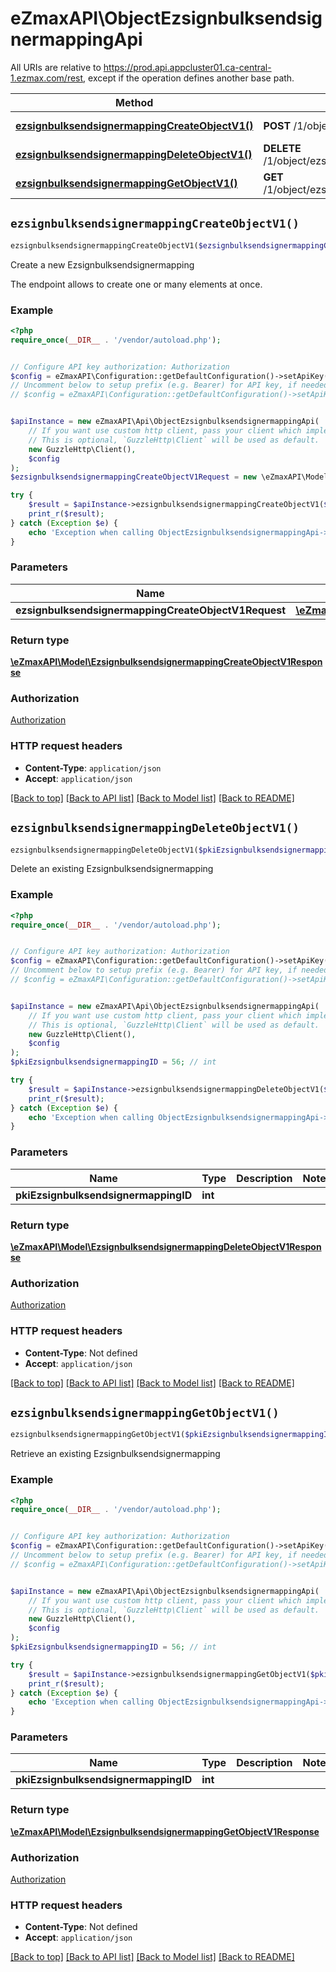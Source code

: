 # eZmaxAPI\ObjectEzsignbulksendsignermappingApi

All URIs are relative to https://prod.api.appcluster01.ca-central-1.ezmax.com/rest, except if the operation defines another base path.

| Method | HTTP request | Description |
| ------------- | ------------- | ------------- |
| [**ezsignbulksendsignermappingCreateObjectV1()**](ObjectEzsignbulksendsignermappingApi.md#ezsignbulksendsignermappingCreateObjectV1) | **POST** /1/object/ezsignbulksendsignermapping | Create a new Ezsignbulksendsignermapping |
| [**ezsignbulksendsignermappingDeleteObjectV1()**](ObjectEzsignbulksendsignermappingApi.md#ezsignbulksendsignermappingDeleteObjectV1) | **DELETE** /1/object/ezsignbulksendsignermapping/{pkiEzsignbulksendsignermappingID} | Delete an existing Ezsignbulksendsignermapping |
| [**ezsignbulksendsignermappingGetObjectV1()**](ObjectEzsignbulksendsignermappingApi.md#ezsignbulksendsignermappingGetObjectV1) | **GET** /1/object/ezsignbulksendsignermapping/{pkiEzsignbulksendsignermappingID} | Retrieve an existing Ezsignbulksendsignermapping |


## `ezsignbulksendsignermappingCreateObjectV1()`

```php
ezsignbulksendsignermappingCreateObjectV1($ezsignbulksendsignermappingCreateObjectV1Request): \eZmaxAPI\Model\EzsignbulksendsignermappingCreateObjectV1Response
```

Create a new Ezsignbulksendsignermapping

The endpoint allows to create one or many elements at once.

### Example

```php
<?php
require_once(__DIR__ . '/vendor/autoload.php');


// Configure API key authorization: Authorization
$config = eZmaxAPI\Configuration::getDefaultConfiguration()->setApiKey('Authorization', 'YOUR_API_KEY');
// Uncomment below to setup prefix (e.g. Bearer) for API key, if needed
// $config = eZmaxAPI\Configuration::getDefaultConfiguration()->setApiKeyPrefix('Authorization', 'Bearer');


$apiInstance = new eZmaxAPI\Api\ObjectEzsignbulksendsignermappingApi(
    // If you want use custom http client, pass your client which implements `GuzzleHttp\ClientInterface`.
    // This is optional, `GuzzleHttp\Client` will be used as default.
    new GuzzleHttp\Client(),
    $config
);
$ezsignbulksendsignermappingCreateObjectV1Request = new \eZmaxAPI\Model\EzsignbulksendsignermappingCreateObjectV1Request(); // \eZmaxAPI\Model\EzsignbulksendsignermappingCreateObjectV1Request

try {
    $result = $apiInstance->ezsignbulksendsignermappingCreateObjectV1($ezsignbulksendsignermappingCreateObjectV1Request);
    print_r($result);
} catch (Exception $e) {
    echo 'Exception when calling ObjectEzsignbulksendsignermappingApi->ezsignbulksendsignermappingCreateObjectV1: ', $e->getMessage(), PHP_EOL;
}
```

### Parameters

| Name | Type | Description  | Notes |
| ------------- | ------------- | ------------- | ------------- |
| **ezsignbulksendsignermappingCreateObjectV1Request** | [**\eZmaxAPI\Model\EzsignbulksendsignermappingCreateObjectV1Request**](../Model/EzsignbulksendsignermappingCreateObjectV1Request.md)|  | |

### Return type

[**\eZmaxAPI\Model\EzsignbulksendsignermappingCreateObjectV1Response**](../Model/EzsignbulksendsignermappingCreateObjectV1Response.md)

### Authorization

[Authorization](../../README.md#Authorization)

### HTTP request headers

- **Content-Type**: `application/json`
- **Accept**: `application/json`

[[Back to top]](#) [[Back to API list]](../../README.md#endpoints)
[[Back to Model list]](../../README.md#models)
[[Back to README]](../../README.md)

## `ezsignbulksendsignermappingDeleteObjectV1()`

```php
ezsignbulksendsignermappingDeleteObjectV1($pkiEzsignbulksendsignermappingID): \eZmaxAPI\Model\EzsignbulksendsignermappingDeleteObjectV1Response
```

Delete an existing Ezsignbulksendsignermapping



### Example

```php
<?php
require_once(__DIR__ . '/vendor/autoload.php');


// Configure API key authorization: Authorization
$config = eZmaxAPI\Configuration::getDefaultConfiguration()->setApiKey('Authorization', 'YOUR_API_KEY');
// Uncomment below to setup prefix (e.g. Bearer) for API key, if needed
// $config = eZmaxAPI\Configuration::getDefaultConfiguration()->setApiKeyPrefix('Authorization', 'Bearer');


$apiInstance = new eZmaxAPI\Api\ObjectEzsignbulksendsignermappingApi(
    // If you want use custom http client, pass your client which implements `GuzzleHttp\ClientInterface`.
    // This is optional, `GuzzleHttp\Client` will be used as default.
    new GuzzleHttp\Client(),
    $config
);
$pkiEzsignbulksendsignermappingID = 56; // int

try {
    $result = $apiInstance->ezsignbulksendsignermappingDeleteObjectV1($pkiEzsignbulksendsignermappingID);
    print_r($result);
} catch (Exception $e) {
    echo 'Exception when calling ObjectEzsignbulksendsignermappingApi->ezsignbulksendsignermappingDeleteObjectV1: ', $e->getMessage(), PHP_EOL;
}
```

### Parameters

| Name | Type | Description  | Notes |
| ------------- | ------------- | ------------- | ------------- |
| **pkiEzsignbulksendsignermappingID** | **int**|  | |

### Return type

[**\eZmaxAPI\Model\EzsignbulksendsignermappingDeleteObjectV1Response**](../Model/EzsignbulksendsignermappingDeleteObjectV1Response.md)

### Authorization

[Authorization](../../README.md#Authorization)

### HTTP request headers

- **Content-Type**: Not defined
- **Accept**: `application/json`

[[Back to top]](#) [[Back to API list]](../../README.md#endpoints)
[[Back to Model list]](../../README.md#models)
[[Back to README]](../../README.md)

## `ezsignbulksendsignermappingGetObjectV1()`

```php
ezsignbulksendsignermappingGetObjectV1($pkiEzsignbulksendsignermappingID): \eZmaxAPI\Model\EzsignbulksendsignermappingGetObjectV1Response
```

Retrieve an existing Ezsignbulksendsignermapping



### Example

```php
<?php
require_once(__DIR__ . '/vendor/autoload.php');


// Configure API key authorization: Authorization
$config = eZmaxAPI\Configuration::getDefaultConfiguration()->setApiKey('Authorization', 'YOUR_API_KEY');
// Uncomment below to setup prefix (e.g. Bearer) for API key, if needed
// $config = eZmaxAPI\Configuration::getDefaultConfiguration()->setApiKeyPrefix('Authorization', 'Bearer');


$apiInstance = new eZmaxAPI\Api\ObjectEzsignbulksendsignermappingApi(
    // If you want use custom http client, pass your client which implements `GuzzleHttp\ClientInterface`.
    // This is optional, `GuzzleHttp\Client` will be used as default.
    new GuzzleHttp\Client(),
    $config
);
$pkiEzsignbulksendsignermappingID = 56; // int

try {
    $result = $apiInstance->ezsignbulksendsignermappingGetObjectV1($pkiEzsignbulksendsignermappingID);
    print_r($result);
} catch (Exception $e) {
    echo 'Exception when calling ObjectEzsignbulksendsignermappingApi->ezsignbulksendsignermappingGetObjectV1: ', $e->getMessage(), PHP_EOL;
}
```

### Parameters

| Name | Type | Description  | Notes |
| ------------- | ------------- | ------------- | ------------- |
| **pkiEzsignbulksendsignermappingID** | **int**|  | |

### Return type

[**\eZmaxAPI\Model\EzsignbulksendsignermappingGetObjectV1Response**](../Model/EzsignbulksendsignermappingGetObjectV1Response.md)

### Authorization

[Authorization](../../README.md#Authorization)

### HTTP request headers

- **Content-Type**: Not defined
- **Accept**: `application/json`

[[Back to top]](#) [[Back to API list]](../../README.md#endpoints)
[[Back to Model list]](../../README.md#models)
[[Back to README]](../../README.md)
